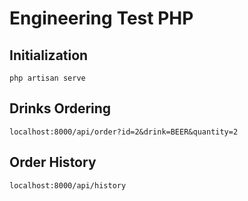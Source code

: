 # Engineering Test PHP 
## Initialization
    php artisan serve

## Drinks Ordering
    localhost:8000/api/order?id=2&drink=BEER&quantity=2

## Order History
    localhost:8000/api/history

